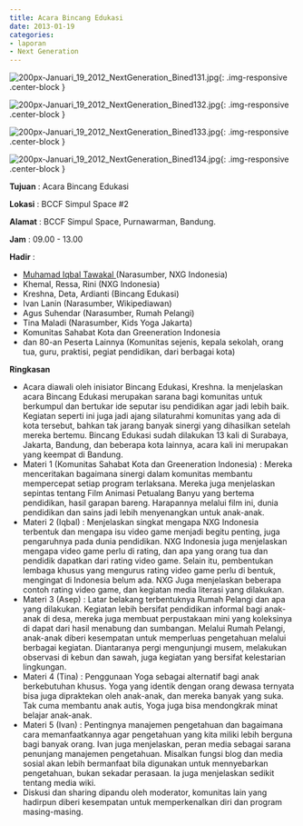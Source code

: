 ```yaml
---
title: Acara Bincang Edukasi
date: 2013-01-19
categories:
- laporan
- Next Generation
---
```



![200px-Januari_19_2012_NextGeneration_Bined131.jpg](/uploads/200px-Januari_19_2012_NextGeneration_Bined131.jpg){: .img-responsive .center-block }

![200px-Januari_19_2012_NextGeneration_Bined132.jpg](/uploads/200px-Januari_19_2012_NextGeneration_Bined132.jpg){: .img-responsive .center-block }

![200px-Januari_19_2012_NextGeneration_Bined133.jpg](/uploads/200px-Januari_19_2012_NextGeneration_Bined133.jpg){: .img-responsive .center-block }

![200px-Januari_19_2012_NextGeneration_Bined134.jpg](/uploads/200px-Januari_19_2012_NextGeneration_Bined134.jpg){: .img-responsive .center-block }


**Tujuan** : Acara Bincang Edukasi

**Lokasi** : BCCF Simpul Space #2 

**Alamat** : BCCF Simpul Space, Purnawarman, Bandung. 

**Jam** : 09.00 - 13.00 

**Hadir** :
* [Muhamad Iqbal Tawakal ](http://wiki.ciptamedia.org/wiki/Muhamad_Iqbal_Tawakal) (Narasumber, NXG Indonesia)
* Khemal, Ressa, Rini (NXG Indonesia)
* Kreshna, Deta, Ardianti (Bincang Edukasi)
* Ivan Lanin (Narasumber, Wikipediawan)
* Agus Suhendar (Narasumber, Rumah Pelangi)
* Tina Maladi (Narasumber, Kids Yoga Jakarta)
* Komunitas Sahabat Kota dan Greeneration Indonesia
* dan 80-an Peserta Lainnya (Komunitas sejenis, kepala sekolah, orang tua, guru, praktisi, pegiat pendidikan, dari berbagai kota)

**Ringkasan** 
* Acara diawali oleh inisiator Bincang Edukasi, Kreshna. Ia menjelaskan acara Bincang Edukasi merupakan sarana bagi komunitas untuk berkumpul dan bertukar ide seputar isu pendidikan agar jadi lebih baik. Kegiatan seperti ini juga jadi ajang silaturahmi komunitas yang ada di kota tersebut, bahkan tak jarang banyak sinergi yang dihasilkan setelah mereka bertemu. Bincang Edukasi sudah dilakukan 13 kali di Surabaya, Jakarta, Bandung, dan beberapa kota lainnya, acara kali ini merupakan yang keempat di Bandung. 
* Materi 1 (Komunitas Sahabat Kota dan Greeneration Indonesia) : Mereka menceritakan bagaimana sinergi dalam komunitas membantu mempercepat setiap program terlaksana. Mereka juga menjelaskan sepintas tentang Film Animasi Petualang Banyu yang bertema pendidikan, hasil garapan bareng. Harapannya melalui film ini, dunia pendidikan dan sains jadi lebih menyenangkan untuk anak-anak.
* Materi 2 (Iqbal) : Menjelaskan singkat mengapa NXG Indonesia terbentuk dan mengapa isu video game menjadi begitu penting, juga pengaruhnya pada dunia pendidikan. NXG Indonesia juga menjelaskan mengapa video game perlu di rating, dan apa yang orang tua dan pendidik dapatkan dari rating video game. Selain itu, pembentukan lembaga khusus yang mengurus rating video game perlu di bentuk, mengingat di Indonesia belum ada. NXG Juga menjelaskan beberapa contoh rating video game, dan kegiatan media literasi yang dilakukan.
* Materi 3 (Asep) : Latar belakang terbentuknya Rumah Pelangi dan apa yang dilakukan. Kegiatan lebih bersifat pendidikan informal bagi anak-anak di desa, mereka juga membuat perpustakaan mini yang koleksinya di dapat dari hasil menabung dan sumbangan. Melalui Rumah Pelangi, anak-anak diberi kesempatan untuk memperluas pengetahuan melalui berbagai kegiatan. Diantaranya pergi mengunjungi musem, melakukan observasi di kebun dan sawah, juga kegiatan yang bersifat kelestarian lingkungan.
* Materi 4 (Tina) : Penggunaan Yoga sebagai alternatif bagi anak berkebutuhan khusus. Yoga yang identik dengan orang dewasa ternyata bisa juga dipraktekan oleh anak-anak, dan mereka banyak yang suka. Tak cuma membantu anak autis, Yoga juga bisa mendongkrak minat belajar anak-anak. 
* Materi 5 (Ivan) : Pentingnya manajemen pengetahuan dan bagaimana cara memanfaatkannya agar pengetahuan yang kita miliki lebih berguna bagi banyak orang. Ivan juga menjelaskan, peran media sebagai sarana penunjang manajemen pengetahuan. Misalkan fungsi blog dan media sosial akan lebih bermanfaat bila digunakan untuk mennyebarkan pengetahuan, bukan sekadar perasaan. Ia juga menjelaskan sedikit tentang media wiki.
* Diskusi dan sharing dipandu oleh moderator, komunitas lain yang hadirpun diberi kesempatan untuk memperkenalkan diri dan program masing-masing. 
